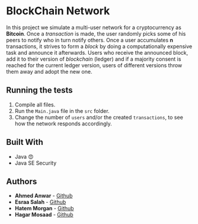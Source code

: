 # BlockChain Network

In this project we simulate a multi-user network for a cryptocurrency as **Bitcoin**. Once a *transaction* is made, the user randomly picks some of his peers to notify who in turn notify others. Once a user accumulates **n** transactions, it strives to form a *block* by doing a computationally expensive task and announce it afterwards. Users who receive the announced block, add it to their version of *blockchain* (ledger) and if a majority consent is reached for the current ledger version, users of different versions throw them away and adopt the new one.

## Running the tests
1. Compile all files.
2. Run the `Main.java` file in the `src` folder.
3. Change the number of `users` and/or the created `transactions`, to see how the network responds accordingly.


## Built With

* Java :heart_eyes:
* Java SE Security

## Authors

* **Ahmed Anwar**	- [Github](https://github.com/Ahmed-anwar)
* **Esraa Salah**	- [Github](https://github.com/EsraaaSalah)
* **Hatem Morgan**	- [Github](https://github.com/HatemMorgan)
* **Hagar Mosaad**	- [Github](https://github.com/hagary)
